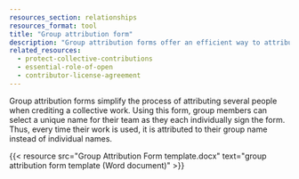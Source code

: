 ```yaml
---
resources_section: relationships
resources_format: tool
title: "Group attribution form"
description: "Group attribution forms offer an efficient way to attribute collective work."
related_resources:
  - protect-collective-contributions
  - essential-role-of-open
  - contributor-license-agreement
---
```


Group attribution forms simplify the process of attributing several people when crediting a collective work. Using this form, group members can select a unique name for their team as they each individually sign the form. Thus, every time their work is used, it is attributed to their group name instead of individual names.


{{< resource src="Group Attribution Form template.docx" text="group attribution form template (Word document)" >}}